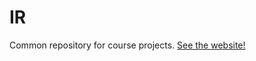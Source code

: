 # IR
Common repository for course projects. [See the website!](https://web.cs.hacettepe.edu.tr/~engindemir/CMP681/)
